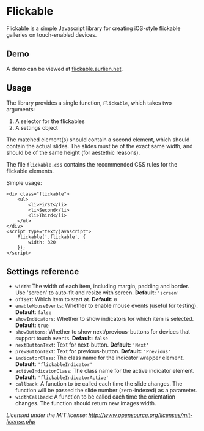 Flickable
=========

Flickable is a simple Javascript library for creating iOS-style flickable galleries on touch-enabled devices.

Demo
----

A demo can be viewed at [flickable.aurlien.net](http://flickable.aurlien.net).

Usage
-----

The library provides a single function, `Flickable`, which takes two arguments:

1. A selector for the flickables
2. A settings object

The matched element(s) should contain a second element, which should contain the actual slides. The slides must be of the exact same width, and should be of the same height (for aestethic reasons).

The file `flickable.css` contains the recommended CSS rules for the flickable elements.

Simple usage:

    <div class="flickable">
        <ul>
            <li>First</li>
            <li>Second</li>
            <li>Third</li>
        </ul>
    </div>
    <script type="text/javascript">
        Flickable('.flickable', {
            width: 320
        });
    </script>

Settings reference
------------------

- `width`: The width of each item, including margin, padding and border. Use 'screen' to auto-fit and resize with screen. **Default:** `'screen'`
- `offset`: Which item to start at. **Default:** `0`
- `enableMouseEvents`: Whether to enable mouse events (useful for testing). **Default:** `false`
- `showIndicators`: Whether to show indicators for which item is selected. **Default:** `true`
- `showButtons`: Whether to show next/previous-buttons for devices that support touch events. **Default:** `false`
- `nextButtonText`: Text for next-button. **Default:** `'Next'`
- `prevButtonText`: Text for previous-button. **Default:** `'Previous'`
- `indicatorClass`: The class name for the indicator wrapper element. **Default:** `'flickableIndicator'`
- `activeIndicatorClass`: The class name for the active indicator element. **Default:** `'flickableIndicatorActive'`
- `callback`: A function to be called each time the slide changes. The function will be passed the slide number (zero-indexed) as a parameter.
- `widthCallback`: A function to be called each time the orientation changes. The function should return new images width.

_Licensed under the MIT license: http://www.opensource.org/licenses/mit-license.php_